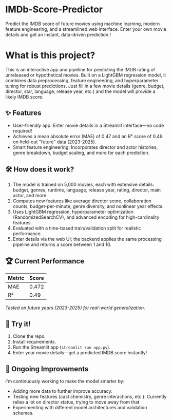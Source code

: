 # IMDb-Score-Predictor

Predict the IMDB score of future movies using machine learning, modern feature engineering, and a streamlined web interface. Enter your own movie details and get an instant, data-driven prediction.!

# What is this project?

This is an interactive app and pipeline for predicting the IMDB rating of unreleased or hypothetical movies. Built on a LightGBM regression model, it combines data preprocessing, feature engineering, and hyperparameter tuning for robust predictions. Just fill in a few movie details (genre, budget, director, star, language, release year, etc.) and the model will provide a likely IMDB score.

## ✨ Features

- User-friendly app: Enter movie details in a Streamlit interface—no code required!
- Achieves a mean absolute error (MAE) of 0.47 and an R² score of 0.49 on held-out "future" data (2023-2025).
- Smart feature engineering: Incorporates director and actor histories, genre breakdown, budget scaling, and more for each prediction.

## 🛠️ How does it work?

1. The model is trained on 5,000 movies, each with extensive details: budget, genres, runtime, language, release year, rating, director, main actor, and more.
2. Computes new features like average director score, collaboration counts, budget-per-minute, genre diversity, and nonlinear year effects.
3. Uses LightGBM regression, hyperparameter optimization (RandomizedSearchCV), and advanced encoding for high-cardinality features.
4. Evaluated with a time-based train/validation split for realistic performance.
5. Enter details via the web UI; the backend applies the same processing pipeline and returns a score between 1 and 10.

## 🏆 Current Performance

| Metric        | Score       |
|---------------|-------------|
| MAE           | 0.472       |
| R²            | 0.49        |

*Tested on future years (2023-2025) for real-world generalization.*

## 🤖 Try it!

1. Clone the repo.
2. Install requirements.
3. Run the Streamlit app (`streamlit run app.py`).
4. Enter your movie details—get a predicted IMDB score instantly!

## 🚧 Ongoing Improvements

I'm continuously working to make the model smarter by:
- Adding more data to further improve accuracy.
- Testing new features (cast chemistry, genre interactions, etc.). Currently relies a lot on director status, trying to move away from that
- Experimenting with different model architectures and validation schemes.
